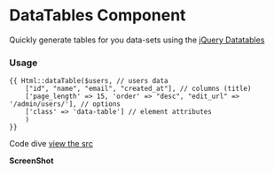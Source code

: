 # DataTables Component

Quickly generate tables for you data-sets using the [jQuery Datatables](//datatables.net) 

### Usage

```blade
{{ Html::dataTable($users, // users data
    ["id", "name", "email", "created_at"], // columns (title)
    ['page_length' => 15, 'order' => "desc", "edit_url" => '/admin/users/'], // options
    ['class' => 'data-table'] // element attributes
    )
}}
```

Code dive [view the src](/src/resources/views/components/tables/data-table.blade.php)

__ScreenShot__


